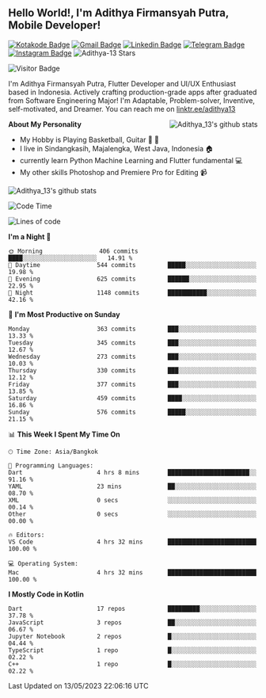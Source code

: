 
## Hello World!, I'm Adithya Firmansyah Putra, Mobile Developer!

[![Kotakode Badge](https://img.shields.io/badge/-Kotakode-green?style=plastic&logo=Kotakode&link=https://kotakode.com/users/527/adithya-13)](https://kotakode.com/users/527/adithya-13)
[![Gmail Badge](https://img.shields.io/badge/-Gmail-white?style=plastic&logo=Gmail&link=mailto:aditputrafirmansyah@gmail.com)](mailto:aditputrafirmansyah@gmail.com)
[![Linkedin Badge](https://img.shields.io/badge/-LinkedIn-blue?style=plastic&logo=Linkedin&link=https://www.linkedin.com/in/aditputrafirmansyah/)](https://www.linkedin.com/in/aditputrafirmansyah/) 
[![Telegram Badge](https://img.shields.io/badge/-Telegram-blue?style=plastic&logo=telegram&link=https://t.me/Adithya_13)](https://t.me/Adithya_13) 
[![Instagram Badge](https://img.shields.io/badge/-Instagram-white?style=plastic&logo=instagram&link=https://www.instagram.com/adithya_firmansyahputra/)](https://www.instagram.com/adithya_firmansyahputra/)
![Adithya-13 Stars](https://img.shields.io/github/stars/Adithya-13?affiliations=OWNER&style=social)

![Visitor Badge](https://visitor-badge.laobi.icu/badge?page_id=Adithya-13.Adithya-13)

I'm Adithya Firmansyah Putra, Flutter Developer and UI/UX Enthusiast based in Indonesia. Actively crafting production-grade apps after graduated from Software Engineering Major! I'm Adaptable, Problem-solver, Inventive, self-motivated, and Dreamer. You can reach me on [linktr.ee/adithya13](https://linktr.ee/adithya13)

<img align="right" alt="Adithya_13's github stats" src="https://github-readme-stats.vercel.app/api/top-langs/?username=Adithya-13&theme=radical&show_icons=true&hide_border=true&line_height=24"/>

**About My Personality**

- My Hobby is Playing Basketball, Guitar :basketball: :guitar: 
- I live in Sindangkasih, Majalengka, West Java, Indonesia :house:
- currently learn Python Machine Learning and Flutter fundamental :computer:
- My other skills Photoshop and Premiere Pro for Editing :video_camera:

<img alt="Adithya_13's github stats" src="https://github-readme-stats.vercel.app/api?username=Adithya-13&count_private=true&show_icons=true&hide_border=true&include_all_commits=true&line_height=24&theme=radical"/>

<!--START_SECTION:waka-->
![Code Time](http://img.shields.io/badge/Code%20Time-1%2C872%20hrs%208%20mins-blue)

![Lines of code](https://img.shields.io/badge/From%20Hello%20World%20I%27ve%20Written-1.7%20million%20lines%20of%20code-blue)

**I'm a Night 🦉** 

```text
🌞 Morning                406 commits         ████░░░░░░░░░░░░░░░░░░░░░   14.91 % 
🌆 Daytime                544 commits         █████░░░░░░░░░░░░░░░░░░░░   19.98 % 
🌃 Evening                625 commits         ██████░░░░░░░░░░░░░░░░░░░   22.95 % 
🌙 Night                  1148 commits        ███████████░░░░░░░░░░░░░░   42.16 % 
```
📅 **I'm Most Productive on Sunday** 

```text
Monday                   363 commits         ███░░░░░░░░░░░░░░░░░░░░░░   13.33 % 
Tuesday                  345 commits         ███░░░░░░░░░░░░░░░░░░░░░░   12.67 % 
Wednesday                273 commits         ███░░░░░░░░░░░░░░░░░░░░░░   10.03 % 
Thursday                 330 commits         ███░░░░░░░░░░░░░░░░░░░░░░   12.12 % 
Friday                   377 commits         ███░░░░░░░░░░░░░░░░░░░░░░   13.85 % 
Saturday                 459 commits         ████░░░░░░░░░░░░░░░░░░░░░   16.86 % 
Sunday                   576 commits         █████░░░░░░░░░░░░░░░░░░░░   21.15 % 
```


📊 **This Week I Spent My Time On** 

```text
🕑︎ Time Zone: Asia/Bangkok

💬 Programming Languages: 
Dart                     4 hrs 8 mins        ███████████████████████░░   91.16 % 
YAML                     23 mins             ██░░░░░░░░░░░░░░░░░░░░░░░   08.70 % 
XML                      0 secs              ░░░░░░░░░░░░░░░░░░░░░░░░░   00.14 % 
Other                    0 secs              ░░░░░░░░░░░░░░░░░░░░░░░░░   00.00 % 

🔥 Editors: 
VS Code                  4 hrs 32 mins       █████████████████████████   100.00 % 

💻 Operating System: 
Mac                      4 hrs 32 mins       █████████████████████████   100.00 % 
```

**I Mostly Code in Kotlin** 

```text
Dart                     17 repos            █████████░░░░░░░░░░░░░░░░   37.78 % 
JavaScript               3 repos             ██░░░░░░░░░░░░░░░░░░░░░░░   06.67 % 
Jupyter Notebook         2 repos             █░░░░░░░░░░░░░░░░░░░░░░░░   04.44 % 
TypeScript               1 repo              █░░░░░░░░░░░░░░░░░░░░░░░░   02.22 % 
C++                      1 repo              █░░░░░░░░░░░░░░░░░░░░░░░░   02.22 % 
```




 Last Updated on 13/05/2023 22:06:16 UTC
<!--END_SECTION:waka-->
